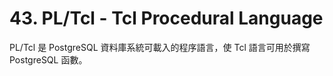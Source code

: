 # 43. PL/Tcl - Tcl Procedural Language

PL/Tcl 是 PostgreSQL 資料庫系統可載入的程序語言，使 Tcl 語言可用於撰寫 PostgreSQL 函數。

